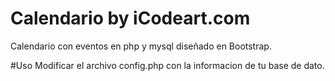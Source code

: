 # Calendario by iCodeart.com
Calendario con eventos en php y mysql diseñado en Bootstrap.

#Uso
Modificar el archivo config.php con la informacion de tu base de dato.

